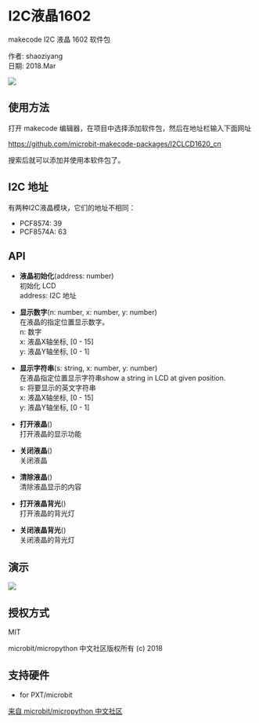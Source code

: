 # I2C液晶1602

makecode I2C 液晶 1602 软件包  

作者: shaoziyang  
日期: 2018.Mar  
  
![](https://raw.githubusercontent.com/microbit-makecode-packages/I2CLCD1620_cn/master/lcd.jpg)

## 使用方法

打开 makecode 编辑器，在项目中选择添加软件包，然后在地址栏输入下面网址  

https://github.com/microbit-makecode-packages/I2CLCD1620_cn  

搜索后就可以添加并使用本软件包了。

## I2C 地址
有两种I2C液晶模块，它们的地址不相同：    
- PCF8574: 39  
- PCF8574A: 63  

## API

- **液晶初始化**(address: number)  
初始化 LCD  
address: I2C 地址  

- **显示数字**(n: number, x: number, y: number)  
在液晶的指定位置显示数字。  
n: 数字  
x: 液晶X轴坐标, [0 - 15]  
y: 液晶Y轴坐标, [0 - 1]  

- **显示字符串**(s: string, x: number, y: number)  
在液晶指定位置显示字符串show a string in LCD at given position.  
s: 将要显示的英文字符串  
x: 液晶X轴坐标, [0 - 15]  
y: 液晶Y轴坐标, [0 - 1]  

- **打开液晶**()  
打开液晶的显示功能

- **关闭液晶**()  
关闭液晶  

- **清除液晶**()  
清除液晶显示的内容  

- **打开液晶背光**()  
打开液晶的背光灯  

- **关闭液晶背光**()  
关闭液晶的背光灯  

## 演示

![](https://raw.githubusercontent.com/microbit-makecode-packages/I2CLCD1620_cn/master/demo.jpg)

## 授权方式

MIT

microbit/micropython 中文社区版权所有 (c) 2018  

## 支持硬件

* for PXT/microbit


[来自 microbit/micropython 中文社区](http://www.micropython.org.cn)
